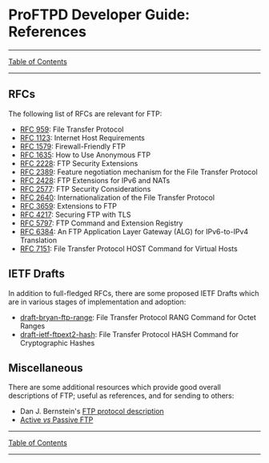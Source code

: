 # ProFTPD Developer Guide: References

---

[Table of Contents](toc.md)

---

## RFCs

The following list of RFCs are relevant for FTP:

* [RFC 959](https://tools.ietf.org/html/rfc959): File Transfer Protocol
* [RFC 1123](https://tools.ietf.org/html/rfc1123#section-4): Internet Host Requirements
* [RFC 1579](https://tools.ietf.org/html/rfc1579): Firewall-Friendly FTP
* [RFC 1635](https://tools.ietf.org/html/rfc1635): How to Use Anonymous FTP
* [RFC 2228](https://tools.ietf.org/html/rfc2228): FTP Security Extensions
* [RFC 2389](https://tools.ietf.org/html/rfc2389): Feature negotiation
  mechanism for the File Transfer Protocol
* [RFC 2428](https://tools.ietf.org/html/rfc2428): FTP Extensions for IPv6 and
  NATs
* [RFC 2577](https://tools.ietf.org/html/rfc2577): FTP Security Considerations
* [RFC 2640](https://tools.ietf.org/html/rfc2640): Internationalization of the
  File Transfer Protocol
* [RFC 3659](https://tools.ietf.org/html/rfc3659): Extensions to FTP
* [RFC 4217](https://tools.ietf.org/html/rfc4217): Securing FTP with TLS
* [RFC 5797](https://tools.ietf.org/html/rfc5797): FTP Command and Extension
  Registry
* [RFC 6384](https://tools.ietf.org/html/rfc6384): An FTP Application Layer
  Gateway (ALG) for IPv6-to-IPv4 Translation
* [RFC 7151](https://tools.ietf.org/html/rfc7151): File Transfer Protocol HOST
  Command for Virtual Hosts

## IETF Drafts

In addition to full-fledged RFCs, there are some proposed IETF Drafts which
are in various stages of implementation and adoption:

* [draft-bryan-ftp-range](https://tools.ietf.org/html/draft-bryan-ftp-range-08):
  File Transfer Protocol RANG Command for Octet Ranges
* [draft-ietf-ftpext2-hash](https://tools.ietf.org/html/draft-ietf-ftpext2-hash-03): File Transfer Protocol HASH Command for Cryptographic Hashes

## Miscellaneous

There are some additional resources which provide good overall descriptions
of FTP; useful as references, and for sending to others:

* Dan J. Bernstein's [FTP protocol description](http://cr.yp.to/ftp.html)
* [Active _vs_ Passive FTP](http://slacksite.com/other/ftp.html)

---

[Table of Contents](toc.md)

---
